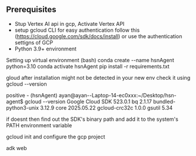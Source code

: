 ## Prerequisites

- Stup Vertex AI api in gcp, Activate Vertex API
- setup gcloud CLI for easy authentication follow this (https://cloud.google.com/sdk/docs/install) or use the authentication settigns of GCP
- Python 3.9+ environment

Setting up virtual environment (bash)
conda create --name hsnAgent python=3.10
conda activate hsnAgent
pip install -r requirements.txt

gloud after installation might not be detected in your new env check it using
gcloud --version

positive - (hsnAgent) ayan@ayan--Laptop-14-ec0xxx:~/Desktop/hsn-agent$ gcloud --version
Google Cloud SDK 523.0.1
bq 2.1.17
bundled-python3-unix 3.12.9
core 2025.05.22
gcloud-crc32c 1.0.0
gsutil 5.34

if doesnt then find out the SDK's binary path and add it to the system's PATH environment variable

gcloud init and configure the gcp project

adk web
